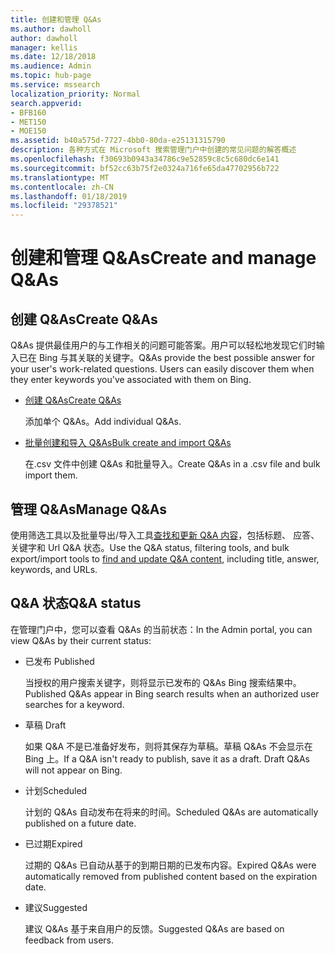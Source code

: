```yaml
---
title: 创建和管理 Q&As
ms.author: dawholl
author: dawholl
manager: kellis
ms.date: 12/18/2018
ms.audience: Admin
ms.topic: hub-page
ms.service: mssearch
localization_priority: Normal
search.appverid:
- BFB160
- MET150
- MOE150
ms.assetid: b40a575d-7727-4bb0-80da-e25131315790
description: 各种方式在 Microsoft 搜索管理门户中创建的常见问题的解答概述
ms.openlocfilehash: f30693b0943a34786c9e52859c8c5c680dc6e141
ms.sourcegitcommit: bf52cc63b75f2e0324a716fe65da47702956b722
ms.translationtype: MT
ms.contentlocale: zh-CN
ms.lasthandoff: 01/18/2019
ms.locfileid: "29378521"
---
```

# <a name="create-and-manage-qas"></a><span data-ttu-id="95a6f-103">创建和管理 Q&As</span><span class="sxs-lookup"><span data-stu-id="95a6f-103">Create and manage Q&As</span></span>

## <a name="create-qas"></a><span data-ttu-id="95a6f-104">创建 Q&As</span><span class="sxs-lookup"><span data-stu-id="95a6f-104">Create Q&As</span></span>

<span data-ttu-id="95a6f-p101">Q&As 提供最佳用户的与工作相关的问题可能答案。用户可以轻松地发现它们时输入已在 Bing 与其关联的关键字。</span><span class="sxs-lookup"><span data-stu-id="95a6f-p101">Q&As provide the best possible answer for your user's work-related questions. Users can easily discover them when they enter keywords you've associated with them on Bing.</span></span>
  
- [<span data-ttu-id="95a6f-107">创建 Q&As</span><span class="sxs-lookup"><span data-stu-id="95a6f-107">Create Q&As</span></span>](create-qas.md)
    
    <span data-ttu-id="95a6f-108">添加单个 Q&As。</span><span class="sxs-lookup"><span data-stu-id="95a6f-108">Add individual Q&As.</span></span>
    
- [<span data-ttu-id="95a6f-109">批量创建和导入 Q&As</span><span class="sxs-lookup"><span data-stu-id="95a6f-109">Bulk create and import Q&As</span></span>](bulk-create-qas.md)
    
    <span data-ttu-id="95a6f-110">在.csv 文件中创建 Q&As 和批量导入。</span><span class="sxs-lookup"><span data-stu-id="95a6f-110">Create Q&As in a .csv file and bulk import them.</span></span>
    
## <a name="manage-qas"></a><span data-ttu-id="95a6f-111">管理 Q&As</span><span class="sxs-lookup"><span data-stu-id="95a6f-111">Manage Q&As</span></span>

<span data-ttu-id="95a6f-112">使用筛选工具以及批量导出/导入工具[查找和更新 Q&A 内容](manage-qas.md)，包括标题、 应答、 关键字和 Url Q&A 状态。</span><span class="sxs-lookup"><span data-stu-id="95a6f-112">Use the Q&A status, filtering tools, and bulk export/import tools to [find and update Q&A content](manage-qas.md), including title, answer, keywords, and URLs.</span></span>
  
## <a name="qa-status"></a><span data-ttu-id="95a6f-113">Q&A 状态</span><span class="sxs-lookup"><span data-stu-id="95a6f-113">Q&A status</span></span>

<span data-ttu-id="95a6f-114">在管理门户中，您可以查看 Q&As 的当前状态：</span><span class="sxs-lookup"><span data-stu-id="95a6f-114">In the Admin portal, you can view Q&As by their current status:</span></span>
  
- <span data-ttu-id="95a6f-115">已发布 </span><span class="sxs-lookup"><span data-stu-id="95a6f-115">Published</span></span>
    
    <span data-ttu-id="95a6f-116">当授权的用户搜索关键字，则将显示已发布的 Q&As Bing 搜索结果中。</span><span class="sxs-lookup"><span data-stu-id="95a6f-116">Published Q&As appear in Bing search results when an authorized user searches for a keyword.</span></span>
    
- <span data-ttu-id="95a6f-117">草稿 </span><span class="sxs-lookup"><span data-stu-id="95a6f-117">Draft</span></span>
    
    <span data-ttu-id="95a6f-p102">如果 Q&A 不是已准备好发布，则将其保存为草稿。草稿 Q&As 不会显示在 Bing 上。</span><span class="sxs-lookup"><span data-stu-id="95a6f-p102">If a Q&A isn't ready to publish, save it as a draft. Draft Q&As will not appear on Bing.</span></span>
    
- <span data-ttu-id="95a6f-120">计划</span><span class="sxs-lookup"><span data-stu-id="95a6f-120">Scheduled</span></span>
    
    <span data-ttu-id="95a6f-121">计划的 Q&As 自动发布在将来的时间。</span><span class="sxs-lookup"><span data-stu-id="95a6f-121">Scheduled Q&As are automatically published on a future date.</span></span>
    
- <span data-ttu-id="95a6f-122">已过期</span><span class="sxs-lookup"><span data-stu-id="95a6f-122">Expired</span></span>
    
    <span data-ttu-id="95a6f-123">过期的 Q&As 已自动从基于的到期日期的已发布内容。</span><span class="sxs-lookup"><span data-stu-id="95a6f-123">Expired Q&As were automatically removed from published content based on the expiration date.</span></span>
    
- <span data-ttu-id="95a6f-124">建议</span><span class="sxs-lookup"><span data-stu-id="95a6f-124">Suggested</span></span>
    
    <span data-ttu-id="95a6f-125">建议 Q&As 基于来自用户的反馈。</span><span class="sxs-lookup"><span data-stu-id="95a6f-125">Suggested Q&As are based on feedback from users.</span></span>

  

